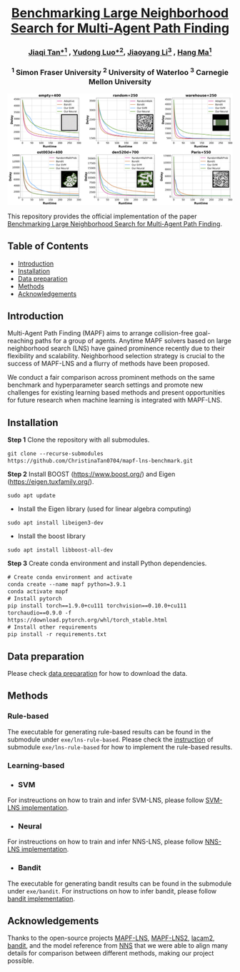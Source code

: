 <div align="center">
<h1 align="center">
  <a href="http://arxiv.org/abs/2407.09451">Benchmarking Large Neighborhood Search for Multi-Agent Path Finding</a>
</h1>

### [Jiaqi Tan*<sup>1</sup>](https://www.linkedin.com/in/jiaqi-christina-tan-800697158/) , [Yudong Luo*<sup>2</sup>](https://miyunluo.com/), [Jiaoyang Li<sup>3</sup>](https://jiaoyangli.me/) , [Hang Ma<sup>1</sup>](https://www.cs.sfu.ca/~hangma/)

### <sup>1</sup> Simon Fraser University <sup>2</sup> University of Waterloo <sup>3</sup> Carnegie Mellon University


</div>



<p align="center">
    <img src="https://github.com/ChristinaTan0704/mapf-lns-benchmark/blob/main/docs/runtime_delay.jpg">
</p>



This repository provides the official implementation of the paper [Benchmarking Large Neighborhood Search for Multi-Agent Path Finding](http://arxiv.org/abs/2407.09451). 


## Table of Contents
- [Introduction](#introduction)
- [Installation](#installation)
- [Data preparation](#data-preparation)
- [Methods](#methods)
- [Acknowledgements](#acknowledgements)


## Introduction
Multi-Agent Path Finding (MAPF) aims to arrange collision-free goal-reaching paths for a group of agents. Anytime MAPF solvers based on large neighborhood search (LNS) have gained prominence recently due to their flexibility and scalability. Neighborhood selection strategy is crucial to the success of MAPF-LNS and a flurry of methods have been proposed. 

We conduct a fair comparison across prominent methods on the same benchmark and hyperparameter search settings and promote new challenges for existing learning based methods and present opportunities for future research when machine learning is integrated with MAPF-LNS.

## Installation


**Step 1** Clone the repository with all submodules.
```shell
git clone --recurse-submodules https://github.com/ChristinaTan0704/mapf-lns-benchmark.git
```
**Step 2** Install BOOST (https://www.boost.org/) and Eigen (https://eigen.tuxfamily.org/). 

```shell script
sudo apt update
```
- Install the Eigen library (used for linear algebra computing)
 ```shell script
sudo apt install libeigen3-dev
 ```
- Install the boost library 
 ```shell script
sudo apt install libboost-all-dev
 ```

**Step 3** Create conda environment and install Python dependencies.

```
# Create conda environment and activate
conda create --name mapf python=3.9.1
conda activate mapf
# Install pytorch
pip install torch==1.9.0+cu111 torchvision==0.10.0+cu111 torchaudio==0.9.0 -f https://download.pytorch.org/whl/torch_stable.html
# Install other requirements
pip install -r requirements.txt
```


## Data preparation

Please check [data preparation](docs/data.md) for how to download the data.
## Methods



### Rule-based 

The executable for generating rule-based results can be found in the submodule under `exe/lns-rule-based`. Please check the [instruction](https://github.com/ChristinaTan0704/mapf-lns-exe/blob/rule-based/README.md) of submodule `exe/lns-rule-based` for how to implement the rule-based results.

### Learning-based

- ### SVM

For instreuctions on how to train and infer SVM-LNS, please follow [SVM-LNS implementation](docs/svm.md).

- ### Neural

For instreuctions on how to train and infer NNS-LNS, please follow [NNS-LNS implementation](docs/nns.md).

- ### Bandit

The executable for generating bandit results can be found in the submodule under `exe/bandit`. For instructions on how to infer bandit, please follow [bandit implementation](https://github.com/ChristinaTan0704/anytime-mapf/blob/main/README.md).


## Acknowledgements
Thanks to the open-source projects [MAPF-LNS](https://github.com/Jiaoyang-Li/MAPF-LNS), [MAPF-LNS2](https://github.com/Jiaoyang-Li/MAPF-LNS2), [lacam2](https://github.com/Kei18/lacam2), [bandit](https://github.com/thomyphan/anytime-mapf), and the model reference from [NNS](https://github.com/mit-wu-lab/mapf_neural_neighborhood_search/tree/main) that we were able to align many details for comparison between different methods, making our project possible.
